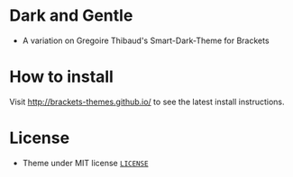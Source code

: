 # Dark and Gentle
* A variation on Gregoire Thibaud's Smart-Dark-Theme for Brackets

# How to install
Visit http://brackets-themes.github.io/ to see the latest install instructions.

# License
* Theme under MIT license [`LICENSE`](LICENSE)
